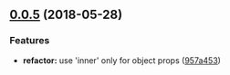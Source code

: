 <a name="0.0.5"></a>
## [0.0.5](https://github.com/kolesoffac/vue-redux-prepare-props/compare/v0.0.4...v0.0.5) (2018-05-28)


### Features

* **refactor:** use 'inner' only for object props ([957a453](https://github.com/kolesoffac/vue-redux-prepare-props/commit/957a453))



